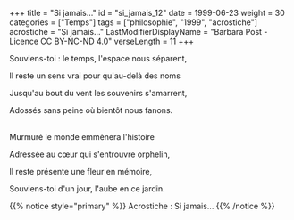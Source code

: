 +++
title = "Si jamais..."
id = "si_jamais_12"
date = 1999-06-23
weight = 30
categories = ["Temps"]
tags = ["philosophie", "1999", "acrostiche"]
acrostiche = "Si jamais..."
LastModifierDisplayName = "Barbara Post - Licence CC BY-NC-ND 4.0"
verseLength = 11
+++

Souviens-toi : le temps, l'espace nous séparent,

Il reste un sens vrai pour qu'au-delà des noms

Jusqu'au bout du vent les souvenirs s'amarrent,

Adossés sans peine où bientôt nous fanons.

 \
Murmuré le monde emmènera l'histoire

Adressée au cœur qui s'entrouvre orphelin,

Il reste présente une fleur en mémoire,

Souviens-toi d'un jour, l'aube en ce jardin.

{{% notice style="primary" %}}
Acrostiche : Si jamais...
{{% /notice %}}
